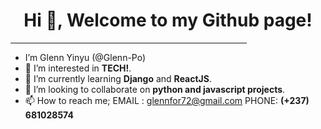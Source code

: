 

<!---
Glenn-Po/Glenn-Po is a ✨ special ✨ repository because its `README.md` (this file) appears on your GitHub profile.
You can click the Preview link to take a look at your changes.
--->

<h1 align ="center" > Hi 👋, Welcome to my Github page! </h1>
<hr  align="center" width="75%">

- I’m Glenn Yinyu (@Glenn-Po)
- 👀 I’m interested in **TECH!**.
- 🌱 I’m currently learning **Django** and **ReactJS**.
- 💞️ I’m looking to collaborate on **python and javascript projects**.
- 📫 How to reach me; EMAIL : glennfor72@gmail.com   PHONE: **(+237) 681028574**
